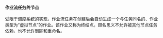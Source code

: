 #### 作业流任务终节点

受限于调度系统的实现，作业流任务在创建后会自动生成一个与任务同名的、作业类型为“虚拟节点”的作业。该作业又称为终结点，顾名思义不允许被其他节点任务依赖，也不允许删除和重命名。